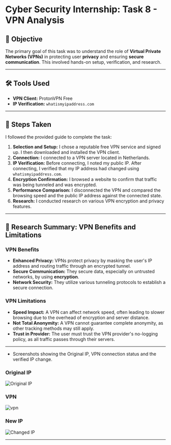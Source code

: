 # Cyber Security Internship: Task 8 - VPN Analysis

## 🎯 Objective
The primary goal of this task was to understand the role of **Virtual Private Networks (VPNs)** in protecting user **privacy** and ensuring **secure communication**. This involved hands-on setup, verification, and research.

---

## 🛠️ Tools Used
* **VPN Client:** ProtonVPN Free
* **IP Verification:** `whatismyipaddress.com`

---

## 📝 Steps Taken

I followed the provided guide to complete the task:

1.  **Selection and Setup:** I chose a reputable free VPN service and signed up. I then downloaded and installed the VPN client.
2.  **Connection:** I connected to a VPN server located in Netherlands.
3.  **IP Verification:** Before connecting, I noted my public IP. After connecting, I verified that my IP address had changed using `whatismyipaddress.com`.
4.  **Encryption Confirmation:** I browsed a website to confirm that traffic was being tunneled and was encrypted.
5.  **Performance Comparison:** I disconnected the VPN and compared the browsing speed and the public IP address against the connected state.
6.  **Research:** I conducted research on various VPN encryption and privacy features.

---

## 🔬 Research Summary: VPN Benefits and Limitations

### VPN Benefits
* **Enhanced Privacy:** VPNs protect privacy by masking the user's IP address and routing traffic through an encrypted tunnel.
* **Secure Communication:** They secure data, especially on untrusted networks, by using **encryption**.
* **Network Security:** They utilize various tunneling protocols to establish a secure connection.

### VPN Limitations
* **Speed Impact:** A VPN can affect network speed, often leading to slower browsing due to the overhead of encryption and server distance.
* **Not Total Anonymity:** A VPN cannot guarantee complete anonymity, as other tracking methods may still apply.
* **Trust in Provider:** The user must trust the VPN provider's no-logging policy, as all traffic passes through their servers.

---

* Screenshots showing the Original IP, VPN connection status and the verified IP change.

### Original IP
![Original IP](https://github.com/user-attachments/assets/3609280d-1fe2-481a-b7f8-955ded7c9fda)

### VPN
![vpn](https://github.com/user-attachments/assets/60b26e9f-6fd0-4e34-92a1-973f9b4e1a0f)

### New IP
![Changed IP](https://github.com/user-attachments/assets/7996bfd6-4c3f-46c5-854e-d3131b187543)

---
